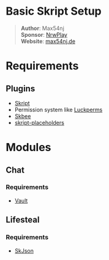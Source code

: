 # Basic Skript Setup

> **Author**: Max54nj \
> **Sponsor**: [NrwPlay](https://nrwplay.de/) \
> **Website**: [max54nj.de](https://max54nj.de)

# Requirements

## Plugins

-   [Skript](https://github.com/SkriptLang/Skript)
-   Permission system like [Luckperms](https://luckperms.net/download)
-   [Skbee](https://github.com/ShaneBeee/SkBee)
-   [skript-placeholders](https://github.com/APickledWalrus/skript-placeholders)


# Modules

## Chat

### Requirements
-   [Vault](https://www.spigotmc.org/resources/vault.34315/)


## Lifesteal

### Requirements
-   [SkJson](https://github.com/cooffeeRequired/skJson)

